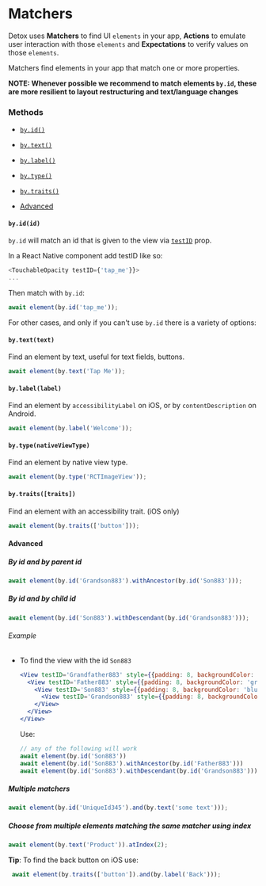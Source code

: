 # Matchers

Detox uses **Matchers** to find UI `elements` in your app, **Actions** to emulate user interaction with those `elements` and **Expectations** to verify values on those `elements`.


Matchers find elements in your app that match one or more properties.

**NOTE: Whenever possible we recommend to match elements `by.id`, these are more resilient to layout restructuring and text/language changes**

### Methods

- [`by.id()`](#byidid)
- [`by.text()`](#bytexttext)
- [`by.label()`](#bylabellabel)
- [`by.type()`](#bytypenativeviewtype)
- [`by.traits()`](#bytraitstraits)

- [Advanced](#advanced)


#### `by.id(id)`
`by.id` will match an id that is given to the view via [`testID`](https://facebook.github.io/react-native/docs/view.html#testid) prop.

In a React Native component add testID like so:

```js
<TouchableOpacity testID={'tap_me'}}>
...
```

Then match with `by.id`:

```js
await element(by.id('tap_me'));
```


For other cases, and only if you can't use `by.id` there is a variety of options:

#### `by.text(text)`
Find an element by text, useful for text fields, buttons.

```js
await element(by.text('Tap Me'));
```

#### `by.label(label)`
Find an element by `accessibilityLabel` on iOS, or by `contentDescription` on Android.

```js
await element(by.label('Welcome'));
```

#### `by.type(nativeViewType)`
Find an element by native view type.

```js
await element(by.type('RCTImageView'));
```
#### `by.traits([traits])`
Find an element with an accessibility trait. (iOS only)

```js
await element(by.traits(['button']));
```

#### Advanced
##### By id and by parent id

```js
await element(by.id('Grandson883').withAncestor(by.id('Son883')));

```
##### By id and by child id

```js
await element(by.id('Son883').withDescendant(by.id('Grandson883')));
```

###### Example
- To find the view with the id `Son883`  

	```jsx 
	<View testID='Grandfather883' style={{padding: 8, backgroundColor: 'red', marginBottom: 10}}>
	  <View testID='Father883' style={{padding: 8, backgroundColor: 'green'}}>
	    <View testID='Son883' style={{padding: 8, backgroundColor: 'blue'}}>
	      <View testID='Grandson883' style={{padding: 8, backgroundColor: 'purple'}} />
	    </View>
	  </View>
	</View>
	```
	
	Use: 
	
	```js
	// any of the following will work
	await element(by.id('Son883'))
	await element(by.id('Son883').withAncestor(by.id('Father883')))
	await element(by.id('Son883').withDescendant(by.id('Grandson883')))
	```
	

##### Multiple matchers

```js
await element(by.id('UniqueId345').and(by.text('some text')));
```
##### Choose from multiple elements matching the same matcher using index

```js
await element(by.text('Product')).atIndex(2);
```

**Tip**: To find the back button on iOS use: 

```js
 await element(by.traits(['button']).and(by.label('Back')));
```

